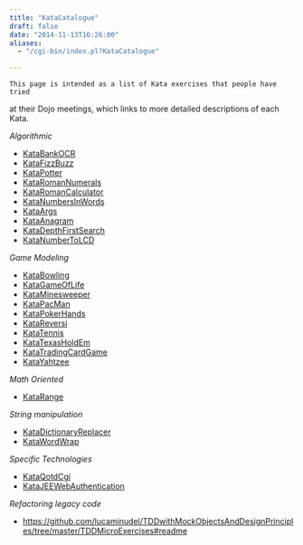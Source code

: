 ```yaml
---
title: "KataCatalogue"
draft: false
date: "2014-11-13T16:26:00"
aliases:
  - "/cgi-bin/index.pl?KataCatalogue"

---
```

    This page is intended as a list of Kata exercises that people have tried
at their Dojo meetings, which links to more detailed descriptions of
each Kata.

*Algorithmic*

-   [KataBankOCR](/kata/BankOCR)
-   [KataFizzBuzz](/kata/FizzBuzz)
-   [KataPotter](/kata/Potter)
-   [KataRomanNumerals](/kata/RomanNumerals)
-   [KataRomanCalculator](/kata/RomanCalculator)
-   [KataNumbersInWords](/kata/NumbersInWords)
-   [KataArgs](/kata/Args)
-   [KataAnagram](/kata/Anagram)
-   [KataDepthFirstSearch](/kata/DepthFirstSearch)
-   [KataNumberToLCD](/kata/NumberToLCD)

*Game Modeling*

-   [KataBowling](/kata/Bowling)
-   [KataGameOfLife](/kata/GameOfLife)
-   [KataMinesweeper](/kata/Minesweeper)
-   [KataPacMan](/kata/PacMan)
-   [KataPokerHands](/kata/PokerHands)
-   [KataReversi](/kata/Reversi)
-   [KataTennis](/kata/Tennis)
-   [KataTexasHoldEm](/kata/TexasHoldEm)
-   [KataTradingCardGame](/kata/TradingCardGame)
-   [KataYahtzee](/kata/Yahtzee)

*Math Oriented*

-   [KataRange](/kata/Range)

*String manipulation*

-   [KataDictionaryReplacer](/kata/DictionaryReplacer)
-   [KataWordWrap](/kata/WordWrap)

*Specific Technologies*

-   [KataQotdCgi](/kata/QotdCgi)
-   [KataJEEWebAuthentication](/kata/JEEWebAuthentication)

*Refactoring legacy code*

-   <https://github.com/lucaminudel/TDDwithMockObjectsAndDesignPrinciples/tree/master/TDDMicroExercises#readme>

